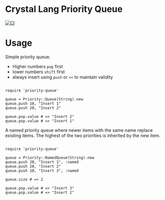 # Crystal Lang Priority Queue

[![CI](https://github.com/spider-gazelle/priority-queue/actions/workflows/ci.yml/badge.svg)](https://github.com/spider-gazelle/priority-queue/actions/workflows/ci.yml)


Usage
=====

Simple priority queue.

* Higher numbers `pop` first
* lower numbers `shift` first
* always insert using `push` or `<<` to maintain validity

```crystal

require 'priority-queue'

queue = Priority::Queue(String).new
queue.push 10, "Insert 1"
queue.push 20, "Insert 2"

queue.pop.value # => "Insert 2"
queue.pop.value # => "Insert 1"

```

A named priority queue where newer items with the same name replace existing items. The highest of the two priorities is inherited by the new item.

```crystal

require 'priority-queue'

queue = Priority::NamedQueue(String).new
queue.push 20, "Insert 1", :named
queue.push 20, "Insert 2"
queue.push 10, "Insert 3", :named

queue.size # => 2

queue.pop.value # => "Insert 3"
queue.pop.value # => "Insert 2"

```
